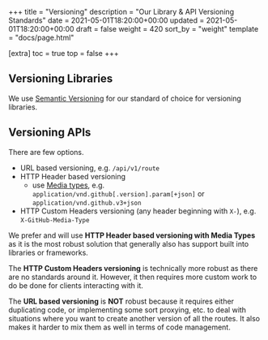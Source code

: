 +++
title = "Versioning"
description = "Our Library & API Versioning Standards"
date = 2021-05-01T18:20:00+00:00
updated = 2021-05-01T18:20:00+00:00
draft = false
weight = 420
sort_by = "weight"
template = "docs/page.html"

[extra]
toc = true
top = false
+++

## Versioning Libraries

We use [Semantic Versioning](https://semver.org) for our standard of choice for versioning libraries.

## Versioning APIs

There are few options.

* URL based versioning, e.g. `/api/v1/route`
* HTTP Header based versioning
	* use [Media types](https://docs.github.com/en/rest/overview/media-types), e.g. `application/vnd.github[.version].param[+json]` or `application/vnd.github.v3+json`
* HTTP Custom Headers versioning (any header beginning with `X-`), e.g. `X-GitHub-Media-Type`

We prefer and will use **HTTP Header based versioning with Media Types** as it is the most robust solution that generally also has support built into libraries or frameworks.

The **HTTP Custom Headers versioning** is technically more robust as there are no standards around it. However, it then requires more custom work to do be done for clients interacting with it.

The **URL based versioning** is **NOT** robust because it requires either duplicating code, or implementing some sort proxying, etc. to deal with situations where you want to create another version of all the routes. It also makes it harder to mix them as well in terms of code management.
